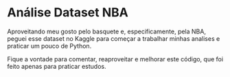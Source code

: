 # Análise Dataset NBA
Aproveitando meu gosto pelo basquete e, especificamente, pela NBA, peguei esse dataset no Kaggle para começar a trabalhar minhas analises e praticar um pouco de Python.

Fique a vontade para comentar, reaproveitar e melhorar este código, que foi feito apenas para praticar estudos.
